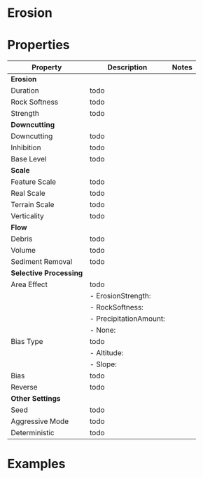 # Erosion


# Properties


| Property | Description | Notes | 
| -------- | ----------- | ----- |
| **Erosion** |  | | 
| Duration | todo | |
| Rock Softness | todo | |
| Strength | todo | |
| **Downcutting** |  | | 
| Downcutting | todo | |
| Inhibition | todo | |
| Base Level | todo | |
| **Scale** |  | | 
| Feature Scale | todo | |
| Real Scale | todo | |
| Terrain Scale | todo | |
| Verticality | todo | |
| **Flow** |  | | 
| Debris | todo | |
| Volume | todo | |
| Sediment Removal | todo | |
| **Selective Processing** |  | | 
| Area Effect | todo | |
| | - ErosionStrength: <desc> | |
| | - RockSoftness: <desc> | |
| | - PrecipitationAmount: <desc> | |
| | - None: <desc> | |
| Bias Type | todo | |
| | - Altitude: <desc> | |
| | - Slope: <desc> | |
| Bias | todo | |
| Reverse | todo | |
| **Other Settings** |  | | 
| Seed | todo | |
| Aggressive Mode | todo | |
| Deterministic | todo | |




# Examples
